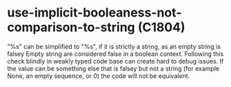 # use-implicit-booleaness-not-comparison-to-string (C1804)

"%s" can be simplified to "%s", if it is strictly a string, as an empty
string is falsey Empty string are considered false in a boolean context.
Following this check blindly in weakly typed code base can create hard
to debug issues. If the value can be something else that is falsey but
not a string (for example None, an empty sequence, or 0) the code will
not be equivalent.
